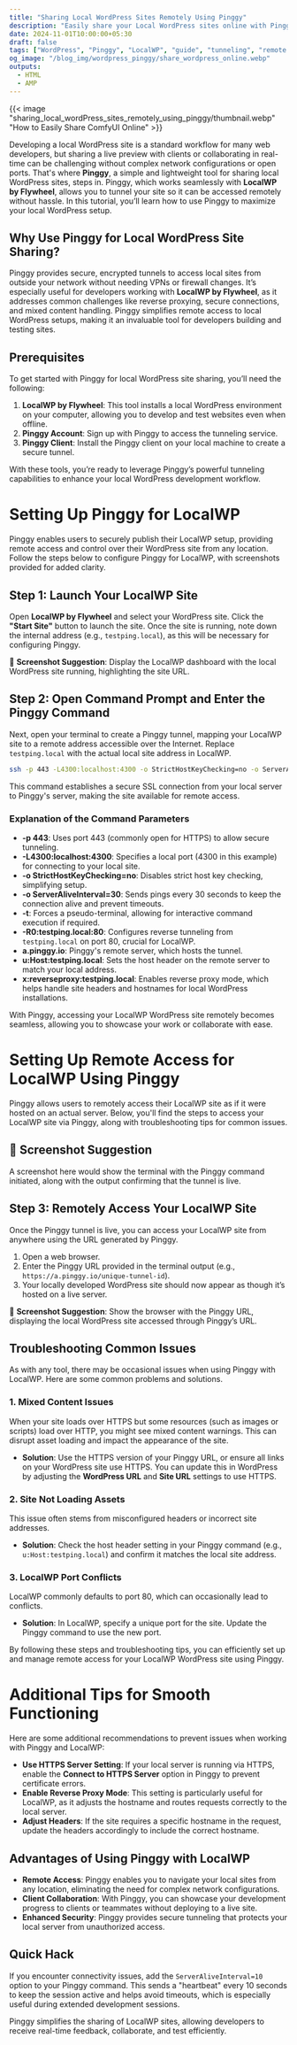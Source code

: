 ```yaml
---
title: "Sharing Local WordPress Sites Remotely Using Pinggy"
description: "Easily share your Local WordPress sites online with Pinggy. This guide covers the steps to securely share LocalWP setups for collaboration and remote access with minimal setup."
date: 2024-11-01T10:00:00+05:30
draft: false
tags: ["WordPress", "Pinggy", "LocalWP", "guide", "tunneling", "remote access"]
og_image: "/blog_img/wordpress_pinggy/share_wordpress_online.webp"
outputs:
  - HTML
  - AMP
---
```


{{< image "sharing_local_wordPress_sites_remotely_using_pinggy/thumbnail.webp" "How to Easily Share ComfyUI Online" >}}

Developing a local WordPress site is a standard workflow for many web developers, but sharing a live preview with clients or collaborating in real-time can be challenging without complex network configurations or open ports. That's where **Pinggy**, a simple and lightweight tool for sharing local WordPress sites, steps in. Pinggy, which works seamlessly with **LocalWP by Flywheel**, allows you to tunnel your site so it can be accessed remotely without hassle. In this tutorial, you’ll learn how to use Pinggy to maximize your local WordPress setup.

## Why Use Pinggy for Local WordPress Site Sharing?

Pinggy provides secure, encrypted tunnels to access local sites from outside your network without needing VPNs or firewall changes. It’s especially useful for developers working with **LocalWP by Flywheel**, as it addresses common challenges like reverse proxying, secure connections, and mixed content handling. Pinggy simplifies remote access to local WordPress setups, making it an invaluable tool for developers building and testing sites.

## Prerequisites

To get started with Pinggy for local WordPress site sharing, you’ll need the following:

1. **LocalWP by Flywheel**: This tool installs a local WordPress environment on your computer, allowing you to develop and test websites even when offline.
2. **Pinggy Account**: Sign up with Pinggy to access the tunneling service.
3. **Pinggy Client**: Install the Pinggy client on your local machine to create a secure tunnel.

With these tools, you’re ready to leverage Pinggy’s powerful tunneling capabilities to enhance your local WordPress development workflow.


# Setting Up Pinggy for LocalWP

Pinggy enables users to securely publish their LocalWP setup, providing remote access and control over their WordPress site from any location. Follow the steps below to configure Pinggy for LocalWP, with screenshots provided for added clarity.

## Step 1: Launch Your LocalWP Site

Open **LocalWP by Flywheel** and select your WordPress site. Click the **"Start Site"** button to launch the site. Once the site is running, note down the internal address (e.g., `testping.local`), as this will be necessary for configuring Pinggy.

📸 **Screenshot Suggestion**: Display the LocalWP dashboard with the local WordPress site running, highlighting the site URL.

## Step 2: Open Command Prompt and Enter the Pinggy Command

Next, open your terminal to create a Pinggy tunnel, mapping your LocalWP site to a remote address accessible over the Internet. Replace `testping.local` with the actual local site address in LocalWP.

```bash
ssh -p 443 -L4300:localhost:4300 -o StrictHostKeyChecking=no -o ServerAliveInterval=30 -t -R0:testping.local:80 a.pinggy.io u:Host:testping.local x:reverseproxy:testping.local
```

This command establishes a secure SSL connection from your local server to Pinggy's server, making the site available for remote access.

### Explanation of the Command Parameters

- **-p 443**: Uses port 443 (commonly open for HTTPS) to allow secure tunneling.
- **-L4300:localhost:4300**: Specifies a local port (4300 in this example) for connecting to your local site.
- **-o StrictHostKeyChecking=no**: Disables strict host key checking, simplifying setup.
- **-o ServerAliveInterval=30**: Sends pings every 30 seconds to keep the connection alive and prevent timeouts.
- **-t**: Forces a pseudo-terminal, allowing for interactive command execution if required.
- **-R0:testping.local:80**: Configures reverse tunneling from `testping.local` on port 80, crucial for LocalWP.
- **a.pinggy.io**: Pinggy's remote server, which hosts the tunnel.
- **u:Host:testping.local**: Sets the host header on the remote server to match your local address.
- **x:reverseproxy:testping.local**: Enables reverse proxy mode, which helps handle site headers and hostnames for local WordPress installations.

With Pinggy, accessing your LocalWP WordPress site remotely becomes seamless, allowing you to showcase your work or collaborate with ease.



# Setting Up Remote Access for LocalWP Using Pinggy

Pinggy allows users to remotely access their LocalWP site as if it were hosted on an actual server. Below, you'll find the steps to access your LocalWP site via Pinggy, along with troubleshooting tips for common issues.

## 📸 Screenshot Suggestion

A screenshot here would show the terminal with the Pinggy command initiated, along with the output confirming that the tunnel is live.

## Step 3: Remotely Access Your LocalWP Site

Once the Pinggy tunnel is live, you can access your LocalWP site from anywhere using the URL generated by Pinggy.

1. Open a web browser.
2. Enter the Pinggy URL provided in the terminal output (e.g., `https://a.pinggy.io/unique-tunnel-id`).
3. Your locally developed WordPress site should now appear as though it’s hosted on a live server.

📸 **Screenshot Suggestion**: Show the browser with the Pinggy URL, displaying the local WordPress site accessed through Pinggy’s URL.

## Troubleshooting Common Issues

As with any tool, there may be occasional issues when using Pinggy with LocalWP. Here are some common problems and solutions.

### 1. Mixed Content Issues

When your site loads over HTTPS but some resources (such as images or scripts) load over HTTP, you might see mixed content warnings. This can disrupt asset loading and impact the appearance of the site.

- **Solution**: Use the HTTPS version of your Pinggy URL, or ensure all links on your WordPress site use HTTPS. You can update this in WordPress by adjusting the **WordPress URL** and **Site URL** settings to use HTTPS.

### 2. Site Not Loading Assets

This issue often stems from misconfigured headers or incorrect site addresses.

- **Solution**: Check the host header setting in your Pinggy command (e.g., `u:Host:testping.local`) and confirm it matches the local site address.

### 3. LocalWP Port Conflicts

LocalWP commonly defaults to port 80, which can occasionally lead to conflicts.

- **Solution**: In LocalWP, specify a unique port for the site. Update the Pinggy command to use the new port.

By following these steps and troubleshooting tips, you can efficiently set up and manage remote access for your LocalWP WordPress site using Pinggy.

# Additional Tips for Smooth Functioning

Here are some additional recommendations to prevent issues when working with Pinggy and LocalWP:

- **Use HTTPS Server Setting**: If your local server is running via HTTPS, enable the **Connect to HTTPS Server** option in Pinggy to prevent certificate errors.
- **Enable Reverse Proxy Mode**: This setting is particularly useful for LocalWP, as it adjusts the hostname and routes requests correctly to the local server.
- **Adjust Headers**: If the site requires a specific hostname in the request, update the headers accordingly to include the correct hostname.

## Advantages of Using Pinggy with LocalWP

- **Remote Access**: Pinggy enables you to navigate your local sites from any location, eliminating the need for complex network configurations.
- **Client Collaboration**: With Pinggy, you can showcase your development progress to clients or teammates without deploying to a live site.
- **Enhanced Security**: Pinggy provides secure tunneling that protects your local server from unauthorized access.

## Quick Hack

If you encounter connectivity issues, add the `ServerAliveInterval=10` option to your Pinggy command. This sends a "heartbeat" every 10 seconds to keep the session active and helps avoid timeouts, which is especially useful during extended development sessions.

Pinggy simplifies the sharing of LocalWP sites, allowing developers to receive real-time feedback, collaborate, and test efficiently.
